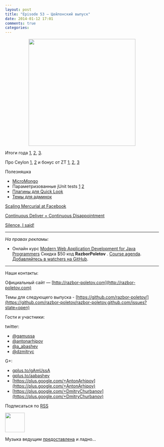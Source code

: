 ```yaml
---
layout: post
title: "Episode 53 — Цейлонский выпуск"
date: 2014-01-12 17:01
comments: true
categories: 
---
```


<div class="separator" style="clear: both; text-align: center;">
<a href="https://raw.github.com/razbor-poletov/razbor-poletov.github.com/source/source/images/razbor_53_text.jpg" imageanchor="1" style="margin-left: 1em; margin-right: 1em;"><img border="0" height="350" src="https://raw.github.com/razbor-poletov/razbor-poletov.github.com/source/source/images/razbor_53_text.jpg" width="350" /></a>
</div>

Итоги года [1](http://jaxenter.com/why-java-skills-are-still-golden-for-developers.1-49296.html), [2](http://code2013.herokuapp.com/), [3](http://blogs.tedneward.com/2014/01/03/Tech+Predictions+2014.aspx).

Про Ceylon [1](http://ceylon-lang.org/blog/2013/11/12/ceylon-1/), [2](http://blog.jooq.org/2013/12/03/top-10-ceylon-language-features-i-wish-we-had-in-java/) и бонус от ZT [1](https://github.com/antonarhipov/ceylon-http-server), [2](http://zeroturnaround.com/rebellabs/the-adventurous-developers-guide-to-jvm-languages-java-scala-groovy-fantom-clojure-ceylon-kotlin-xtend/), [3](https://github.com/zeroturnaround/jvm-languages-report)

Полезняшка

* [MicroMongo](http://coderwall.com/p/ugb2ow)
* Параметризованные jUnit tests [1](http://www.javacodegeeks.com/2013/12/parameterized-junit-tests-with-junitparams.html) [2](http://docs.spockframework.org/en/latest/data_driven_testing.html)
* [Плагины для Quick Look](https://github.com/sindresorhus/quick-look-plugins)
* [Темы для админок](http://designm.ag/inspiration/31-admin-backend-dashboard-templates/)

[Scaling Mercurial at Facebook](https://code.facebook.com/posts/218678814984400/scaling-mercurial-at-facebook/) 

[Continuous Deliver = Continuous Disappointment](http://www.forbes.com/sites/steveblank/2014/01/03/tesla-and-adobe-why-continuous-deployment-may-mean-continuous-customer-disappointment/3/)

[Silence, I said!](http://blog.circleci.com/silence-is-for-the-weak/)

---

_На правах рекламы:_

* Онлайн курс [Modern Web Application Development for Java Programmers](http://www.eventbrite.com/e/modern-web-application-development-for-java-programmers-tickets-9775299183) Скидка $50 код **RazborPoletov** . [Course agenda](https://github.com/yfain/WebDevForJavaProgrammers). [Добавляйтесь в watchers на GitHub](https://github.com/yfain/WebDevForJavaProgrammers/watchers).

---

Наши контакты:

Официальный сайт — [http://razbor-poletov.com](http://razbor-poletov.com)

Темы для следующего выпуска - [https://github.com/razbor-poletov/](https://github.com/razbor-poletov/razbor-poletov.github.com/issues?state=open)

Гости и участники:

twitter: 

 * [@gamussa](https://twitter.com/#!/gamussa)
 * [@antonarhipov](https://twitter.com/#!/antonarhipov)
 * [@a_abashev](https://twitter.com/#!/a_abashev)
 * [@dzmitryc ](https://twitter.com/#!/dzmitryc)

G+:

 * [gplus.to/gAmUssA](http://gplus.to/gAmUssA) 
 * [gplus.to/aabashev](http://gplus.to/aabashev) 
 * [https://plus.google.com/+AntonArhipov](https://plus.google.com/+AntonArhipov) 
 * [https://plus.google.com/+DmitryChurbanov](https://plus.google.com/+DmitryChurbanov) 

<!-- player goes here-->

<audio preload="none">
   <source src="http://traffic.libsyn.com/razborpoletov/razbor_52.mp3" type="audio/mp3" />
   Your browser does not support the audio tag.
</audio>

Подписаться по [RSS](http://feeds.feedburner.com/razbor-podcast)

<!-- episode file link goes here-->
<a href="http://traffic.libsyn.com/razborpoletov/razbor_53.mp3" imageanchor="1" style="clear: left; margin-bottom: 1em; margin-left: auto; margin-right: 2em;"><img border="0" height="64" src="http://2.bp.blogspot.com/-qkfh8Q--dks/T0gixAMzuII/AAAAAAAAHD0/O5LbF3vvBNQ/s200/1330127522_mp3.png" width="64" /></a>

Музыка ведущим [предоставлена](http://www.audiobank.fm/single-music/27/111/More-And-Less/) и ладно...
